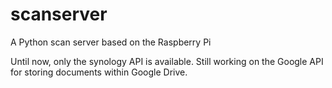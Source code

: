 # scanserver
A Python scan server based on the Raspberry Pi

Until now, only the synology API is available.
Still working on the Google API for storing documents within Google Drive.

